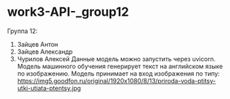# work3-API-_group12
Группа 12:
1) Зайцев Антон
2) Зайцев Александр
3) Чурилов Алексей
Данные модель можно запустить через uvicorn.
Модель машинного обучения генерирует текст на английском языке по изображению.
Модель принимает на вход изображения по типу: https://img5.goodfon.ru/original/1920x1080/8/13/priroda-voda-ptitsy-utki-utiata-ptentsy.jpg
